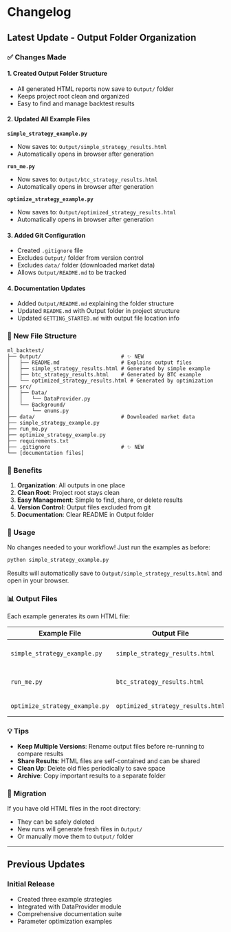 # Changelog

## Latest Update - Output Folder Organization

### ✅ Changes Made

#### 1. **Created Output Folder Structure**
- All generated HTML reports now save to `Output/` folder
- Keeps project root clean and organized
- Easy to find and manage backtest results

#### 2. **Updated All Example Files**

**`simple_strategy_example.py`**
- Now saves to: `Output/simple_strategy_results.html`
- Automatically opens in browser after generation

**`run_me.py`**
- Now saves to: `Output/btc_strategy_results.html`
- Automatically opens in browser after generation

**`optimize_strategy_example.py`**
- Now saves to: `Output/optimized_strategy_results.html`
- Automatically opens in browser after generation

#### 3. **Added Git Configuration**
- Created `.gitignore` file
- Excludes `Output/` folder from version control
- Excludes `data/` folder (downloaded market data)
- Allows `Output/README.md` to be tracked

#### 4. **Documentation Updates**
- Added `Output/README.md` explaining the folder structure
- Updated `README.md` with Output folder in project structure
- Updated `GETTING_STARTED.md` with output file location info

### 📁 New File Structure

```
ml_backtest/
├── Output/                          # ✨ NEW
│   ├── README.md                    # Explains output files
│   ├── simple_strategy_results.html # Generated by simple example
│   ├── btc_strategy_results.html    # Generated by BTC example
│   └── optimized_strategy_results.html # Generated by optimization
├── src/
│   ├── Data/
│   │   └── DataProvider.py
│   └── Background/
│       └── enums.py
├── data/                            # Downloaded market data
├── simple_strategy_example.py
├── run_me.py
├── optimize_strategy_example.py
├── requirements.txt
├── .gitignore                       # ✨ NEW
└── [documentation files]
```

### 🎯 Benefits

1. **Organization**: All outputs in one place
2. **Clean Root**: Project root stays clean
3. **Easy Management**: Simple to find, share, or delete results
4. **Version Control**: Output files excluded from git
5. **Documentation**: Clear README in Output folder

### 🚀 Usage

No changes needed to your workflow! Just run the examples as before:

```bash
python simple_strategy_example.py
```

Results will automatically save to `Output/simple_strategy_results.html` and open in your browser.

### 📊 Output Files

Each example generates its own HTML file:

| Example File | Output File | Description |
|-------------|-------------|-------------|
| `simple_strategy_example.py` | `simple_strategy_results.html` | SPY strategy results |
| `run_me.py` | `btc_strategy_results.html` | Bitcoin strategy results |
| `optimize_strategy_example.py` | `optimized_strategy_results.html` | Optimized parameters |

### 💡 Tips

- **Keep Multiple Versions**: Rename output files before re-running to compare results
- **Share Results**: HTML files are self-contained and can be shared
- **Clean Up**: Delete old files periodically to save space
- **Archive**: Copy important results to a separate folder

### 🔄 Migration

If you have old HTML files in the root directory:
- They can be safely deleted
- New runs will generate fresh files in `Output/`
- Or manually move them to `Output/` folder

---

## Previous Updates

### Initial Release
- Created three example strategies
- Integrated with DataProvider module
- Comprehensive documentation suite
- Parameter optimization examples
